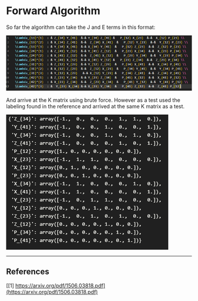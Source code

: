 # Forward Algorithm
So far the algorithm can take the J and E terms in this format:

<img src="./initial.png">

And arrive at the K matrix using brute force. However as a test used the labeling found in the reference and arrived at the same K matrix as a test.

<img src="./kmatrix.png">

----
## References ##
[[1] https://arxiv.org/pdf/1506.03818.pdf](https://arxiv.org/pdf/1506.03818.pdf)

